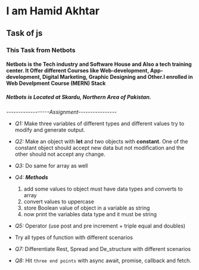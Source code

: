 # I am Hamid Akhtar
## Task of js

### This Task from Netbots
#### Netbots is the Tech industry and Software House and Also a tech training center. It Offer different Courses like Web-development, App-development, Digital Marketing, Graphic Designing and Other.I enrolled in Web Develpment Course (MERN) Stack

##### Netbots is Located at Skardu, Northern Area of Pakistan.

*------------------Assignment----------------*
- *Q1:* Make three variables of different types and different values try to modify and generate output.

- *Q2:* Make an object with **let** and two objects with **constant**. One of the constant object should accept new data but not modification and the other should not accept any change.

- *Q3:* Do same for array as well
- *Q4:* ***Methods***
    1. add some values to object must have data types and converts to array
    2. convert values to uppercase
    3. store Boolean value of object in a variable as string
    4. now print the variables data type and it must be string
    
- *Q5:* Operator (use post and pre increment + triple equal and doubles)
- Try all types of function with different scenarios
- *Q7:* Differentiate Rest, Spread and De_structure with different scenarios
- *Q8:* Hit ``three end points`` with async await, promise, callback and fetch.

